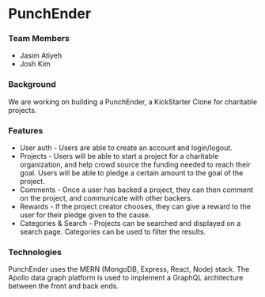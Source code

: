 # PunchEnder

### Team Members
  * Jasim Atiyeh
  * Josh Kim

### Background
We are working on building a PunchEnder, a KickStarter Clone for charitable projects.

### Features
  * User auth - Users are able to create an account and login/logout.
  * Projects - Users will be able to start a project for a charitable organization, and help crowd source the funding needed to reach their goal. Users will be able to pledge a certain amount to the goal of the project.
  * Comments - Once a user has backed a project, they can then comment on the project, and communicate with other backers.
  * Rewards - If the project creator chooses, they can give a reward to the user for their pledge given to the cause.
  * Categories & Search - Projects can be searched and displayed on a search page. Categories can be used to filter the results.

### Technologies
  PunchEnder uses the MERN (MongoDB, Express, React, Node) stack. The Apollo data graph platform is used to implement a GraphQL architecture between the front and back ends.